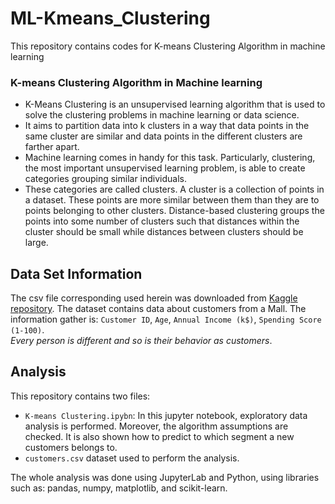 # ML-Kmeans_Clustering
This repository contains codes for K-means Clustering Algorithm in machine learning

### K-means Clustering Algorithm in Machine learning  
* K-Means Clustering is an unsupervised learning algorithm that is used to solve the clustering problems in machine learning or data science.  
* It aims to partition data into k clusters in a way that data points in the same cluster are similar and data points in the different clusters are farther apart.  
* Machine learning comes in handy for this task. Particularly, clustering, the most important unsupervised learning problem, is able to create categories grouping similar individuals.  
* These categories are called clusters. A cluster is a collection of points in a dataset. These points are more similar between them than they are to points belonging to other clusters. Distance-based clustering groups the points into some number of clusters such that distances within the cluster should be small while distances between clusters should be large.  


## Data Set Information

The csv file corresponding used herein was downloaded from [Kaggle repository](https://www.kaggle.com/akram24/mall-customers).
The dataset contains data about customers from a Mall. The information gather is: `Customer ID`, `Age`, `Annual Income (k$)`, `Spending Score (1-100)`.  
_Every person is different and so is their behavior as customers_. 

## Analysis

This repository contains two files:

- `K-means Clustering.ipybn`: In this jupyter notebook, exploratory data analysis is performed. Moreover, the algorithm assumptions are checked. It is also shown how to predict to which segment a new customers belongs to. 
- `customers.csv` dataset used to perform the analysis.

The whole analysis was done using JupyterLab and Python, using libraries such as: pandas, numpy, matplotlib, and scikit-learn.
